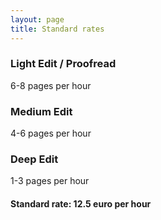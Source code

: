 ```yaml
---
layout: page
title: Standard rates
---
```



### Light Edit / Proofread 	

6-8 pages per hour

### Medium  Edit

4-6 pages per hour

### Deep Edit

1-3 pages per hour

#### Standard rate: 12.5 euro per hour
